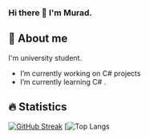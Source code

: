 ### Hi there 👋 I'm Murad.

## 🙂 About me
I'm university student.

-  I’m currently working on C# projects
-  I’m currently learning C# .
<!-- - 👯 I’m looking to collaborate on ...
- 🤔 I’m looking for help with ...
- 💬 Ask me about ...
- 📫 How to reach me: ...
- 😄 Pronouns: ...
- ⚡ Fun fact: ...
-->

## 🔥 Statistics

[![GitHub Streak](http://github-readme-streak-stats.herokuapp.com?user=Murad04&theme=radical&background=000000)](https://git.io/streak-stats)
[![Top Langs](https://github-readme-stats.vercel.app/api?username=Murad004&show_icons=true&count_private=true&theme=codeSTACKr)
<!--[![Top Langs](https://github-readme-stats.vercel.app/api/top-langs/?username=Murad04)](https://github.com/anuraghazra/github-readme-stats)-->

